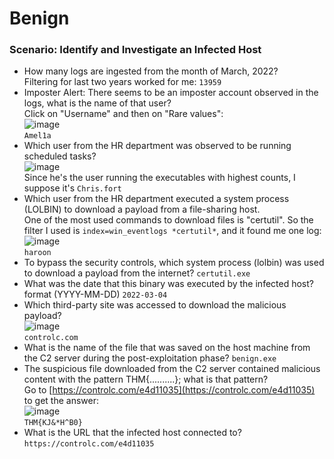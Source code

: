 # Benign

### Scenario: Identify and Investigate an Infected Host
- How many logs are ingested from the month of March, 2022? <br />
Filtering for last two years worked for me: `13959`
- Imposter Alert: There seems to be an imposter account observed in the logs, what is the name of that user?<br />
Click on "Username" and then on "Rare values": <br />
![image](https://github.com/user-attachments/assets/1c69efe8-508d-4d58-bd3a-3309aa9cb027)<br />
`Amel1a`
- Which user from the HR department was observed to be running scheduled tasks?<br />
![image](https://github.com/user-attachments/assets/b05c123e-0b79-451b-8416-4b6c8ee4cdf2)<br />
Since he's the user running the executables with highest counts, I suppose it's 
`Chris.fort`
- Which user from the HR department executed a system process (LOLBIN) to download a payload from a file-sharing host. <br />
One of the most used commands to download files is "certutil". So the filter I used is `index=win_eventlogs *certutil*`, and it found me one log: <br />
![image](https://github.com/user-attachments/assets/4089168c-bda6-4c85-818b-57d98b14c0c5)<br />
`haroon`
- To bypass the security controls, which system process (lolbin) was used to download a payload from the internet? `certutil.exe`
- What was the date that this binary was executed by the infected host? format (YYYY-MM-DD) `2022-03-04`
- Which third-party site was accessed to download the malicious payload?<br />
![image](https://github.com/user-attachments/assets/36e44c32-ee37-4f0f-a3e3-65cdc7c4a889)<br />
`controlc.com`
- What is the name of the file that was saved on the host machine from the C2 server during the post-exploitation phase? `benign.exe`
- The suspicious file downloaded from the C2 server contained malicious content with the pattern THM{..........}; what is that pattern? <br />
Go to [https://controlc.com/e4d11035](https://controlc.com/e4d11035) to get the answer: <br />
![image](https://github.com/user-attachments/assets/b654e300-27b8-48ec-b450-f530d55260ac)<br />
`THM{KJ&*H^B0}`
- What is the URL that the infected host connected to? `https://controlc.com/e4d11035`
